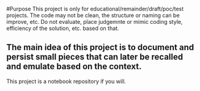 #Purpose
This project is only for educational/remainder/draft/poc/test projects.
The code may not be clean, the structure or naming can be improve, etc.
Do not evaluate, place judgemnte or mimic coding style, efficiency of the solution, etc. based on that.
## The main idea of this project is to document and persist small pieces that can later be recalled and emulate based on the context.
This project is a notebook repository if you will.
